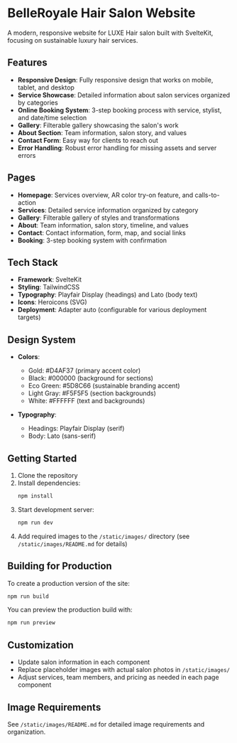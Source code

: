 # BelleRoyale Hair Salon Website

A modern, responsive website for LUXE Hair salon built with SvelteKit, focusing on sustainable luxury hair services.

## Features

- **Responsive Design**: Fully responsive design that works on mobile, tablet, and desktop
- **Service Showcase**: Detailed information about salon services organized by categories
- **Online Booking System**: 3-step booking process with service, stylist, and date/time selection
- **Gallery**: Filterable gallery showcasing the salon's work
- **About Section**: Team information, salon story, and values
- **Contact Form**: Easy way for clients to reach out
- **Error Handling**: Robust error handling for missing assets and server errors

## Pages

- **Homepage**: Services overview, AR color try-on feature, and calls-to-action
- **Services**: Detailed service information organized by category
- **Gallery**: Filterable gallery of styles and transformations
- **About**: Team information, salon story, timeline, and values
- **Contact**: Contact information, form, map, and social links
- **Booking**: 3-step booking system with confirmation

## Tech Stack

- **Framework**: SvelteKit
- **Styling**: TailwindCSS
- **Typography**: Playfair Display (headings) and Lato (body text)
- **Icons**: Heroicons (SVG)
- **Deployment**: Adapter auto (configurable for various deployment targets)

## Design System

- **Colors**:
  - Gold: #D4AF37 (primary accent color)
  - Black: #000000 (background for sections)
  - Eco Green: #5D8C66 (sustainable branding accent)
  - Light Gray: #F5F5F5 (section backgrounds)
  - White: #FFFFFF (text and backgrounds)

- **Typography**:
  - Headings: Playfair Display (serif)
  - Body: Lato (sans-serif)

## Getting Started

1. Clone the repository
2. Install dependencies:
   ```bash
   npm install
   ```
3. Start development server:
   ```bash
   npm run dev
   ```
4. Add required images to the `/static/images/` directory (see `/static/images/README.md` for details)

## Building for Production

To create a production version of the site:

```bash
npm run build
```

You can preview the production build with:

```bash
npm run preview
```

## Customization

- Update salon information in each component
- Replace placeholder images with actual salon photos in `/static/images/`
- Adjust services, team members, and pricing as needed in each page component

## Image Requirements

See `/static/images/README.md` for detailed image requirements and organization.
